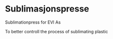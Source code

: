 # Sublimasjonspresse
Sublimationpress for EVI As

To better controll the process of sublimating plastic

